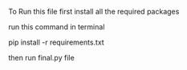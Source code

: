 To Run this file first install all the required packages 

run this command in terminal

pip install -r requirements.txt

then run final.py file
